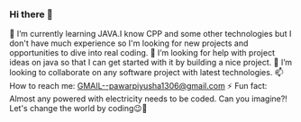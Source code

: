 ### Hi there 👋
🌱 I’m currently learning JAVA.I know CPP and some other technologies but I don't have much experience so I'm looking for new projects and opportunities to dive into real coding.
🤔 I’m looking for help with project ideas on java so that I can get started with it by building a nice project.
👯 I’m looking to collaborate on any software project with latest technologies.
📫 How to reach me:
GMAIL--pawarpiyusha1306@gmail.com
⚡ Fun fact: Almost any powered with electricity needs to be coded. Can you imagine?! Let's change the world by coding😉🤩

<!--
**ItsPiyusha/ItsPiyusha** is a ✨ _special_ ✨ repository because its `README.md` (this file) appears on your GitHub profile.

Here are some ideas to get you started:

- 🔭 I’m currently working on ...
- 🌱 I’m currently learning ...
- 👯 I’m looking to collaborate on ...
- 🤔 I’m looking for help with ...
- 💬 Ask me about ...
- 📫 How to reach me: ...
- 😄 Pronouns: ...
- ⚡ Fun fact: ...
-->
